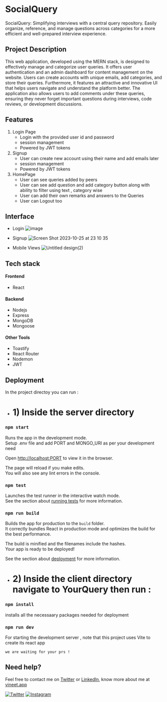 
# SocialQuery
SocialQuery: Simplifying interviews with a central query repository. Easily organize, reference, and manage questions across categories for a more efficient and well-prepared interview experience.

## Project Description 
This web application, developed using the MERN stack, is designed to effectively manage and categorize user queries. It offers user authentication and an admin dashboard for content management on the website. Users can create accounts with unique emails, add categories, and store their queries. Furthermore, it features an attractive and innovative UI that helps users navigate and understand the platform better. The application also allows users to add comments under these queries, ensuring they never forget important questions during interviews, code reviews, or development discussions.
## Features

1. Login Page
   - Login with the provided user id and password
   - session management 
   - Powered by JWT tokens
2. Signup
   - User can create new account using their name and add emails later
   - session management 
   - Powered by JWT tokens
3. HomePage
   - User can see queries added by peers
   - User can see add question and add category button along with ability to filter using text , category wise
   - User can add their own remarks and answers to the Queries
   - User can Logout too

## Interface 
- Login
 ![image](https://github.com/VineeTagarwaL-code/SocialQuery/assets/91052168/60cfe27f-a891-4ef1-85ef-95c3f6cc0197)

- Signup
![Screen Shot 2023-10-25 at 23 10 35](https://github.com/VineeTagarwaL-code/SocialQuery/assets/91052168/4a5ddfed-43e7-4be9-ac9d-0d3c87bac597)

- Mobile Views
![Untitled design(2)](https://github.com/VineeTagarwaL-code/SocialQuery/assets/91052168/7b504e7c-ebf6-4aa9-876e-77851e6aea24)

## Tech stack

#### Frontend
- React
  
#### Backend
- Nodejs
- Express
- MongoDB
- Mongoose



#### Other Tools
- Toastify
- React Router
- Nodemon
- JWT


## Deployment
In the project directoy you can run : 

- # 1)  Inside the server directory
### `npm start`

Runs the app in the development mode. <br/>
Setup .env file and add PORT and MONGO_URI as per your development need

Open [http://localhost:PORT](http://localhost:PORT) to view it in the browser.

The page will reload if you make edits.<br />
You will also see any lint errors in the console.

### `npm test`

Launches the test runner in the interactive watch mode.<br />
See the section about [running tests](https://facebook.github.io/create-react-app/docs/running-tests) for more information.

### `npm run build`

Builds the app for production to the `build` folder.<br />
It correctly bundles React in production mode and optimizes the build for the best performance.

The build is minified and the filenames include the hashes.<br />
Your app is ready to be deployed!

See the section about [deployment](https://facebook.github.io/create-react-app/docs/deployment) for more information.

- # 2) Inside the client directory navigate to YourQuery then run :
### `npm install`
installs all the necessaary packages needed for deployment 
### `npm run dev`
For starting the development server , note that this project uses Vite to create its react app 

```shell
we are waiting for your prs ! 
```


## Need help?

Feel free to contact me on [Twitter](https://twitter.com/vineet_codes) or [LinkedIn](https://www.linkedin.com/in/vineetagarwal2004/), know more about me at [vineet.app](https://vineetagarwal.netlify.app/)

[![Twitter](https://img.shields.io/badge/Twitter-follow-blue.svg?logo=twitter&logoColor=white)](https://twitter.com/vineet_codes/) [![Instagram](https://img.shields.io/badge/Instagram-follow-purple.svg?logo=instagram&logoColor=white)](https://www.instagram.com/codewithvineet/) 


